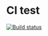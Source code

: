 # CI test

[![Build status](https://ci.appveyor.com/api/projects/status/iwxgoxkq1r33rm9u/branch/main?svg=true)](https://ci.appveyor.com/project/regina-ms/clear-code/branch/main)
